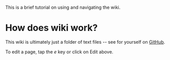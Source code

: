 This is a brief tutorial on using and navigating the wiki. 

# How does wiki work?

This wiki is ultimately just a folder of text files -- see for yourself on [GitHub](https://github.com/mlberkeley/wiki).

To edit a page, tap the _e_ key or click on Edit above.